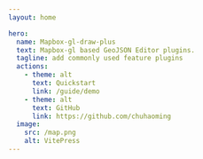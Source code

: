 ```yaml
---
layout: home

hero:
  name: Mapbox-gl-draw-plus
  text: Mapbox-gl based GeoJSON Editor plugins.
  tagline: add commonly used feature plugins
  actions:
    - theme: alt
      text: Quickstart
      link: /guide/demo
    - theme: alt
      text: GitHub
      link: https://github.com/chuhaoming
  image:
    src: /map.png
    alt: VitePress
---
```


<style>
:root {
  --vp-home-hero-name-color: transparent;
  --vp-home-hero-name-background: -webkit-linear-gradient(120deg, #f82323 30%, #7a23f8);

  --vp-home-hero-image-background-image: linear-gradient(-45deg, #bd34ee 50%, #e46060 50%);
  --vp-home-hero-image-filter: blur(44px);
}

@media (min-width: 640px) {
  :root {
    --vp-home-hero-image-filter: blur(56px);
  }
}

@media (min-width: 960px) {
  :root {
    --vp-home-hero-image-filter: blur(68px);
  }
}
</style>
